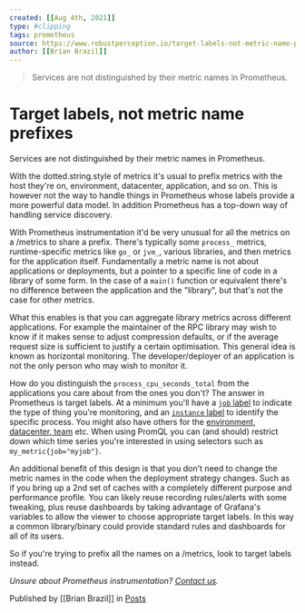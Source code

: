 ```yaml
---
created: [[Aug 4th, 2021]]
type: #clipping
tags: prometheus 
source: https://www.robustperception.io/target-labels-not-metric-name-prefixes
author: [[Brian Brazil]] 
---
```

> Services are not distinguished by their metric names in Prometheus.

# Target labels, not metric name prefixes


Services are not distinguished by their metric names in Prometheus.

With the dotted.string.style of metrics it's usual to prefix metrics with the host they're on, environment, datacenter, application, and so on. This is however not the way to handle things in Prometheus whose labels provide a more powerful data model. In addition Prometheus has a top-down way of handling service discovery.

With Prometheus instrumentation it'd be very unusual for all the metrics on a /metrics to share a prefix. There's typically some `process_` metrics, runtime-specific metrics like `go_` or `jvm_`, various libraries, and then metrics for the application itself. Fundamentally a metric name is not about applications or deployments, but a pointer to a specific line of code in a library of some form. In the case of a `main()` function or equivalent there's no difference between the application and the "library", but that's not the case for other metrics.

What this enables is that you can aggregate library metrics across different applications. For example the maintainer of the RPC library may wish to know if it makes sense to adjust compression defaults, or if the average request size is sufficient to justify a certain optimisation. This general idea is known as horizontal monitoring. The developer/deployer of an application is not the only person who may wish to monitor it.

How do you distinguish the `process_cpu_seconds_total` from the applications you care about from the ones you don't? The answer in Prometheus is target labels. At a minimum you'll have a [`job` label](https://www.robustperception.io/what-is-a-job-label-for) to indicate the type of thing you're monitoring, and an [`instance` label](https://www.robustperception.io/controlling-the-instance-label) to identify the specific process. You might also have others for the [environment, datacenter, team](https://www.robustperception.io/target-labels-are-for-life-not-just-for-christmas) etc. When using PromQL you can (and should) restrict down which time series you're interested in using selectors such as `my_metric{job="myjob"}`.

An additional benefit of this design is that you don't need to change the metric names in the code when the deployment strategy changes. Such as if you bring up a 2nd set of caches with a completely different purpose and performance profile. You can likely reuse recording rules/alerts with some tweaking, plus reuse dashboards by taking advantage of Grafana's variables to allow the viewer to choose appropriate target labels. In this way a common library/binary could provide standard rules and dashboards for all of its users.

So if you're trying to prefix all the names on a /metrics, look to target labels instead.

_Unsure about Prometheus instrumentation? [Contact us](mailto:prometheus@robustperception.io)._

Published by [[Brian Brazil]] in [Posts](https://www.robustperception.io/category/posts)
